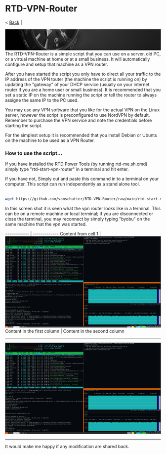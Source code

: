 # RTD-VPN-Router
< [Back](https://github.com/vonschutter/RTD-Setup/blob/main/README.md) | 

![RTD Blind Install Media Header](Media_files/header-time.jpg "Executing the Script")
The RTD-VPN-Router is a simple script that you can use on a server, old PC, or a virtual machine at home or at a small business. It will automatically configure and setup that machine as a VPN router. 

After you have started the script you only have to direct all your traffic to the IP address of the VPN touter (the machine the script is running on) by updating the "gateway" of your DHCP service (usually on your internet router if you are a home user or small business). It is recommended that you set a static IP on the machine running the script or tell the router to always assigne the same IP to the PC used.

You may use any VPN software that you like for the actual VPN on the Linux server, however the script is preconfigured to use NordVPN by default. Remember to purchase the VPN service and note the credentials before starting the script.

For the simplest setup it is recommended that you install Debian or Ubuntu on the machine to be used as a VPN Router. 

### How to use the script...
If you have installed the RTD Power Tools (by running rtd-me.sh.cmd) simply type "rtd-start-vpn-router" in a terminal and hit enter.

If you have not, Simply cut and paste this command in to a terminal on your computer. This script can run independently as a stand alone tool.  

```bash

wget https://github.com/vonschutter/RTD-VPN-Router/raw/main/rtd-start-vpn-router && bash ./rtd-start-vpn-router 

```
In this screen shot it is seen what the vpn router looks like in a terminal. This can be on a remote machine or local terminal; if you are disconnected or close the terminal, you may reconnect by simply typing "byobu" on the same machine that the vpn was started. 

------------ | -------------
Content from cell 1 | ![RTD Builder Screenshot 2](Media_files/Scr1.png?raw=true "Executing the Script in a terminal")
Content in the first column | Content in the second column
***
![RTD Builder Screenshot 2](Media_files/Scr1.png?raw=true "Executing the Script in a terminal")
***

It would make me happy if any modification are shared back. 
